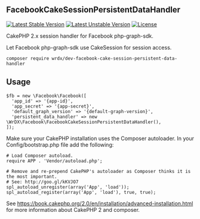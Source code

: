 ## FacebookCakeSessionPersistentDataHandler

[![Latest Stable Version](https://poser.pugx.org/wrdx/facebook-cake-session-persistent-data-handler/v/stable?format=flat-square)](https://packagist.org/packages/wrdx/facebook-cake-session-persistent-data-handler) [![Latest Unstable Version](https://poser.pugx.org/wrdx/facebook-cake-session-persistent-data-handler/v/unstable?format=flat-square)](https://packagist.org/packages/wrdx/facebook-cake-session-persistent-data-handler) [![License](https://poser.pugx.org/wrdx/facebook-cake-session-persistent-data-handler/license?format=flat-square)](https://packagist.org/packages/wrdx/facebook-cake-session-persistent-data-handler)

CakePHP 2.x session handler for Facebook php-graph-sdk. 

Let Facebook php-graph-sdk use CakeSession for session access.

```
composer require wrdx/dev-facebook-cake-session-persistent-data-handler
```

## Usage

```
$fb = new \Facebook\Facebook([
  'app_id' => '{app-id}',
  'app_secret' => '{app-secret}',
  'default_graph_version' => '{default-graph-version}',
  'persistent_data_handler' => new \WrDX\Facebook\FacebookCakeSessionPersistentDataHandler(),
]);
```

Make sure your CakePHP installation uses the Composer autoloader. In your Config/bootstrap.php file add the following:

```
# Load Composer autoload.
require APP . 'Vendor/autoload.php';

# Remove and re-prepend CakePHP's autoloader as Composer thinks it is the most important.
# See: http://goo.gl/kKVJO7
spl_autoload_unregister(array('App', 'load'));
spl_autoload_register(array('App', 'load'), true, true);
```

See https://book.cakephp.org/2.0/en/installation/advanced-installation.html for more information about CakePHP 2 and composer.
